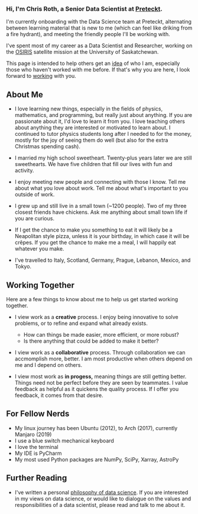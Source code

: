 ### Hi, I'm Chris Roth, a Senior Data Scientist at [Preteckt](https://www.preteckt.com).

I'm currently onboarding with the Data Science team at Preteckt, alternating between learning material that is new to me (which can feel like driking from a fire hydrant), and meeting the friendly people I'll be working with.

I've spent most of my career as a Data Scientist and Researcher, working on the [OSIRIS](https://research-groups.usask.ca/osiris) satellite mission at the University of Saskatchewan.

This page is intended to help others get an [idea](#about-me) of who I am, especially those who haven't worked with me before. If that's why you are here, I look forward to [working](#working-together) with you.

## About Me

* I love learning new things, especially in the fields of physics, mathematics, and programming, but really just about anything.
If you are passionate about it, I'd love to learn it from you.
I love teaching others about anything they are interested or motivated to learn about.
I continued to tutor physics students long after I needed to for the money, mostly for the joy of seeing them do well (but also for the extra Christmas spending cash).

* I married my high school sweetheart. Twenty-plus years later we are still sweethearts. We have five children that fill our lives with fun and activity.

* I enjoy meeting new people and connecting with those I know. Tell me about what you love about work. Tell me about what's important to you outside of work.

* I grew up and still live in a small town (~1200 people). Two of my three closest friends have chickens. Ask me anything about small town life if you are curious.

* If I get the chance to make you something to eat it will likely be a Neapolitan style pizza, unless it is your birthday, in which case it will be crêpes. If you get the chance to make me a meal, I will happily eat whatever you make.

* I've travelled to Italy, Scotland, Germany, Prague, Lebanon, Mexico, and Tokyo.

## Working Together

Here are a few things to know about me to help us get started working together.

* I view work as a **creative** process. I enjoy being innovative to solve problems, or to refine and expand what already exists.
  * How can things be made easier, more efficient, or more robust?
  * Is there anything that could be added to make it better?

* I view work as a **collaborative** process. Through collaboration we can accmomplish more, better.
I am most productive when others depend on me and I depend on others.

* I view most work as **in progess,** meaning things are still getting better. Things need not be perfect before they are seen by teammates. I value feedback as helpful as it quickens the quality process. If I offer you feedback, it comes from that desire.

## For Fellow Nerds

* My linux journey has been Ubuntu (2012), to Arch (2017), currently Manjaro (2019)
* I use a blue switch mechanical keyboard
* I love the terminal
* My IDE is PyCharm
* My most used Python packages are NumPy, SciPy, Xarray, AstroPy

## Further Reading

* I've written a personal [philosophy of data science](https://github.com/czroth/philosophy-of-data-science). If you are interested in my views on data science, or would like to dialogue on the values and responsibilities of a data scientist, please read and talk to me about it.
